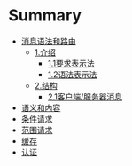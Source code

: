 # Summary

- [消息语法和路由](rfc7230/README.md)
    - [1.介绍](rfc7230/Introduction/README.md)
        - [1.1要求表示法](rfc7230/Introduction/Requirements_Notation.md)
        - [1.2语法表示法](rfc7230/Introduction/Syntax_Notation.md)
    - [2.结构](rfc7230/Architecture/README.md)
        - [2.1客户端/服务器消息](rfc7230/Architecture/Client_Server_Messaging.md)
- [语义和内容]()
- [条件请求]()
- [范围请求]()
- [缓存]()
- [认证]()